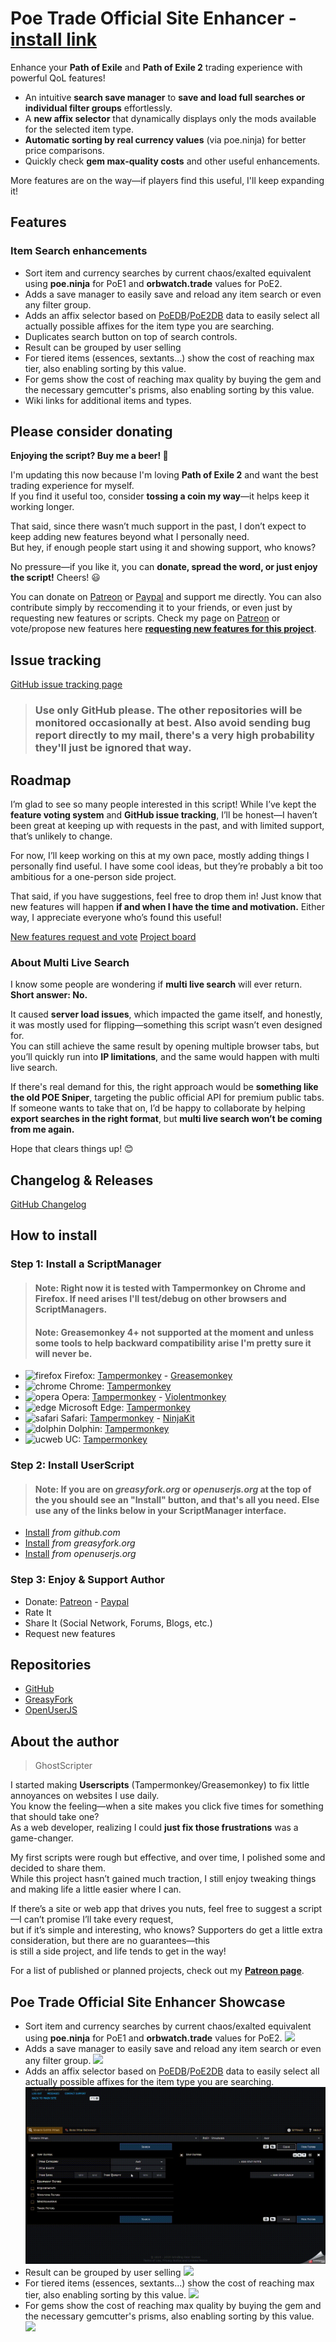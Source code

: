 # Poe Trade Official Site Enhancer - [install link](https://raw.githubusercontent.com/ghostscript3r/poe-trade-official-site-enhancer/master/poe-trade-official-site-enhancer.user.js)

<p>Enhance your <strong>Path of Exile</strong> and <strong>Path of Exile 2</strong> trading experience with powerful QoL features!</p><ul><li>An intuitive <strong>search save manager</strong> to <strong>save and load full searches or individual filter groups</strong> effortlessly.</li><li>A <strong>new affix selector</strong> that dynamically displays only the mods available for the selected item type.</li><li><strong>Automatic sorting by real currency values</strong> (via poe.ninja) for better price comparisons.</li><li>Quickly check <strong>gem max-quality costs</strong> and other useful enhancements.</li></ul><p>More features are on the way—if players find this useful, I'll keep expanding it!</p>

## Features

### Item Search enhancements

* Sort item and currency searches by current chaos/exalted equivalent using **poe.ninja** for PoE1 and **orbwatch.trade** values for PoE2.
* Adds a save manager to easily save and reload any item search or even any filter group.
* Adds an affix selector based on [PoEDB](https://poedb.tw/)/[PoE2DB](https://poe2db.tw/) data to easily select all actually possible affixes for the item type you are searching.
* Duplicates search button on top of search controls.
* Result can be grouped by user selling
* For tiered items (essences, sextants...) show the cost of reaching max tier, also enabling sorting by this value.
* For gems show the cost of reaching max quality by buying the gem and the necessary gemcutter's prisms, also enabling sorting by this value.
* Wiki links for additional items and types.

## Please consider donating

**Enjoying the script? Buy me a beer! 🍻**  

I'm updating this now because I'm loving **Path of Exile 2** and want the best trading experience for myself.  
If you find it useful too, consider **tossing a coin my way**—it helps keep it working longer.  

That said, since there wasn’t much support in the past, I don’t expect to keep adding new features beyond what I personally need.  
But hey, if enough people start using it and showing support, who knows?  

No pressure—if you like it, you can **donate, spread the word, or just enjoy the script!** Cheers! 😃  

You can donate on [Patreon](https://www.patreon.com/bePatron?u=15819567) or [Paypal](https://www.paypal.com/cgi-bin/webscr?cmd=_s-xclick&hosted_button_id=L5JZS33ADMBQW) and support me directly.
You can also contribute simply by reccomending it to your friends, or even just by requesting new features or scripts.
Check my page on [Patreon](https://www.patreon.com/ghostscripter) or vote/propose new features here **[requesting new features for this project](https://www.tricider.com/admin/36HWcTk5RhZ/DawSV0oQX7b)**.

## Issue tracking

[GitHub issue tracking page](https://github.com/ghostscript3r/poe-trade-official-site-enhancer/issues)

> ### Use only GitHub please. The other repositories will be monitored occasionally at best. Also avoid sending bug report directly to my mail, there's a very high probability they'll just be ignored that way.

## Roadmap

<p>I’m glad to see so many people interested in this script! While I’ve kept the <strong>feature voting system</strong> and <strong>GitHub issue tracking</strong>, I’ll be honest—I haven’t been great at keeping up with requests in the past, and with limited support, that’s unlikely to change.</p><p>For now, I’ll keep working on this at my own pace, mostly adding things I personally find useful. I have some cool ideas, but they’re probably a bit too ambitious for a one-person side project.</p><p>That said, if you have suggestions, feel free to drop them in! Just know that new features will happen <strong>if and when I have the time and motivation.</strong> Either way, I appreciate everyone who’s found this useful!</p>

[New features request and vote](https://www.tricider.com/admin/36HWcTk5RhZ/DawSV0oQX7b)
[Project board](https://trello.com/b/x77l2HzX/poe-trade-enhancer)

### About Multi Live Search  

I know some people are wondering if **multi live search** will ever return. **Short answer: No.**  

It caused **server load issues**, which impacted the game itself, and honestly, it was mostly used for flipping—something this script wasn’t even designed for.  
You can still achieve the same result by opening multiple browser tabs, but you’ll quickly run into **IP limitations**, and the same would happen with multi live search.  

If there's real demand for this, the right approach would be **something like the old POE Sniper**, targeting the public official API for premium public tabs.  
If someone wants to take that on, I’d be happy to collaborate by helping **export searches in the right format**, but **multi live search won’t be coming from me again.**  

Hope that clears things up! 😊  


## Changelog & Releases

[GitHub Changelog](https://github.com/ghostscript3r/poe-trade-official-site-enhancer/releases)



## How to install

### Step 1: Install a ScriptManager

> #### Note: Right now it is tested with Tampermonkey on Chrome and Firefox. If need arises I'll test/debug on other browsers and ScriptManagers.
> #### Note: Greasemonkey 4+ not supported at the moment and unless some tools to help backward compatibility arise I'm pretty sure it will never be.

* ![firefox](https://raw.githubusercontent.com/ghostscript3r/poe-trade-official-site-enhancer/master/images/firefox.png) Firefox: [Tampermonkey](https://www.tampermonkey.net/index.php?ext=dhdg&browser=firefox) - [Greasemonkey](https://addons.mozilla.org/firefox/addon/greasemonkey/)
* ![chrome](https://raw.githubusercontent.com/ghostscript3r/poe-trade-official-site-enhancer/master/images/chrome.png) Chrome: [Tampermonkey](https://www.tampermonkey.net/index.php?ext=dhdg&browser=chrome)
* ![opera](https://raw.githubusercontent.com/ghostscript3r/poe-trade-official-site-enhancer/master/images/opera.png) Opera: [Tampermonkey](https://www.tampermonkey.net/index.php?ext=dhdg&browser=opera) - [Violentmonkey](https://addons.opera.com/extensions/details/violent-monkey/)
* ![edge](https://raw.githubusercontent.com/ghostscript3r/poe-trade-official-site-enhancer/master/images/msedge.png) Microsoft Edge: [Tampermonkey](https://www.tampermonkey.net/index.php?ext=dhdg&browser=edge)
* ![safari](https://raw.githubusercontent.com/ghostscript3r/poe-trade-official-site-enhancer/master/images/safari.png) Safari: [Tampermonkey](https://www.tampermonkey.net/index.php?ext=dhdg&browser=safari) - [NinjaKit](https://github.com/os0x/NinjaKit)
* ![dolphin](https://raw.githubusercontent.com/ghostscript3r/poe-trade-official-site-enhancer/master/images/dolphin.png) Dolphin: [Tampermonkey](https://www.tampermonkey.net/index.php?ext=dhdg&browser=dolphin)
* ![ucweb](https://raw.githubusercontent.com/ghostscript3r/poe-trade-official-site-enhancer/master/images/ucweb.png) UC: [Tampermonkey](https://www.tampermonkey.net/index.php?ext=dhdg&browser=ucweb)

### Step 2: Install UserScript

> #### Note: If you are on *greasyfork.org* or *openuserjs.org* at the top of the you should see an "Install" button, and that's all you need. Else use any of the links below in your ScriptManager interface.

* [Install](https://raw.githubusercontent.com/ghostscript3r/poe-trade-official-site-enhancer/master/poe-trade-official-site-enhancer.user.js) *from github.com*
* [Install](https://greasyfork.org/scripts/389702-poe-trade-official-site-enhancer/code/poe-trade-official-site-enhancer.user.js) *from greasyfork.org*
* [Install](https://openuserjs.org/install/ghostscript3r/poe-trade-official-site-enhancer.user.js) *from openuserjs.org*

### Step 3: Enjoy & Support Author

* Donate: [Patreon](https://www.patreon.com/bePatron?u=15819567) - [Paypal](https://www.paypal.com/cgi-bin/webscr?cmd=_s-xclick&hosted_button_id=L5JZS33ADMBQW)
* Rate It
* Share It (Social Network, Forums, Blogs, etc.)
* Request new features

## Repositories
* [GitHub](https://github.com/ghostscript3r/poe-trade-official-site-enhancer)
* [GreasyFork](https://greasyfork.org/scripts/389702-poe-trade-official-site-enhancer)
* [OpenUserJS](https://openuserjs.org/scripts/ghostscript3r/poe-trade-official-site-enhancer)


## About the author

> GhostScripter

I started making **Userscripts** (Tampermonkey/Greasemonkey) to fix little annoyances on websites I use daily.  
You know the feeling—when a site makes you click five times for something that should take one?  
As a web developer, realizing I could **just fix those frustrations** was a game-changer.  

My first scripts were rough but effective, and over time, I polished some and decided to share them.  
While this project hasn’t gained much traction, I still enjoy tweaking things and making life a little easier where I can.  

If there’s a site or web app that drives you nuts, feel free to suggest a script—I can’t promise I’ll take every request,  
but if it’s simple and interesting, who knows? Supporters do get a little extra consideration, but there are no guarantees—this  
is still a side project, and life tends to get in the way!  

For a list of published or planned projects, check out my **[Patreon page](https://www.patreon.com/ghostscripter)**.
## Poe Trade Official Site Enhancer Showcase

* Sort item and currency searches by current chaos/exalted equivalent using **poe.ninja** for PoE1 and **orbwatch.trade** values for PoE2.
![](https://raw.githubusercontent.com/ghostscript3r/poe-trade-official-site-enhancer/master/images/sort-real-curr-off.gif)
* Adds a save manager to easily save and reload any item search or even any filter group.
![](https://raw.githubusercontent.com/ghostscript3r/poe-trade-official-site-enhancer/master/images/save-man-off.gif)
* Adds an affix selector based on [PoEDB](https://poedb.tw/)/[PoE2DB](https://poe2db.tw/) data to easily select all actually possible affixes for the item type you are searching.
![](https://raw.githubusercontent.com/ghostscript3r/poe-trade-official-site-enhancer/master/images/mod-selector.gif)
* Result can be grouped by user selling
![](https://raw.githubusercontent.com/ghostscript3r/poe-trade-official-site-enhancer/master/images/group-same-user-off.gif)
* For tiered items (essences, sextants...) show the cost of reaching max tier, also enabling sorting by this value.
![](https://raw.githubusercontent.com/ghostscript3r/poe-trade-official-site-enhancer/master/images/max-tier-off.gif)
* For gems show the cost of reaching max quality by buying the gem and the necessary gemcutter's prisms, also enabling sorting by this value.
![](https://raw.githubusercontent.com/ghostscript3r/poe-trade-official-site-enhancer/master/images/max-qt-off.gif)
